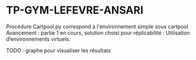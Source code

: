# TP-GYM-LEFEVRE-ANSARI
Procédure 
Cartpool.py correspond à l'environnement simple sous cartpool
Avancement : partie 1 en cours, 
solution choisi pour réplicabilité : Utilisation d’environnements virtuels.

TODO : graphe pour visualiser les résultats
